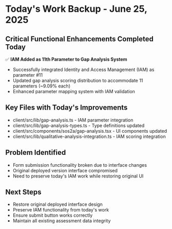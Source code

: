 # Today's Work Backup - June 25, 2025

## Critical Functional Enhancements Completed Today
✅ **IAM Added as 11th Parameter to Gap Analysis System**
- Successfully integrated Identity and Access Management (IAM) as parameter #11
- Updated gap analysis scoring distribution to accommodate 11 parameters (~9.09% each)
- Enhanced parameter mapping system with IAM validation

## Key Files with Today's Improvements
- client/src/lib/gap-analysis.ts - IAM parameter integration
- client/src/lib/gap-analysis-types.ts - Type definitions updated
- client/src/components/sos2a/gap-analysis.tsx - UI components updated
- client/src/lib/qualitative-analysis-integration.ts - IAM scoring integration

## Problem Identified
- Form submission functionality broken due to interface changes
- Original deployed version interface compromised
- Need to preserve today's IAM work while restoring original UI

## Next Steps
- Restore original deployed interface design
- Preserve IAM functionality from today's work
- Ensure submit button works correctly
- Maintain all existing assessment data integrity